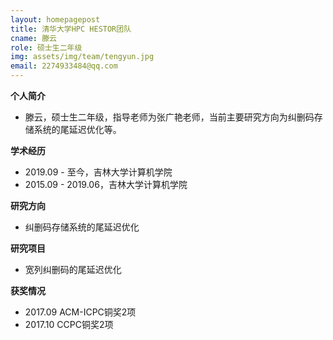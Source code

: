 ```yaml
---
layout: homepagepost
title: 清华大学HPC HESTOR团队
cname: 滕云
role: 硕士生二年级
img: assets/img/team/tengyun.jpg
email: 2274933484@qq.com
---
```

**个人简介**
* 滕云，硕士生二年级，指导老师为张广艳老师，当前主要研究方向为纠删码存储系统的尾延迟优化等。

**学术经历**
* 2019.09 - 至今，吉林大学计算机学院
* 2015.09 - 2019.06，吉林大学计算机学院

**研究方向**
* 纠删码存储系统的尾延迟优化


**研究项目**
* 宽列纠删码的尾延迟优化


**获奖情况**
* 2017.09 ACM-ICPC铜奖2项
* 2017.10 CCPC铜奖2项
